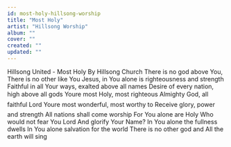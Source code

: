 ```yaml
---
id: most-holy-hillsong-worship
title: "Most Holy"
artist: "Hillsong Worship"
album: ""
cover: ""
created: ""
updated: ""
---
```


Hillsong United - Most Holy
By Hillsong Church
There is no god above You, There is no other like You
Jesus, in You alone is righteousness and strength
Faithful in all Your ways, exalted above all names
Desire of every nation, high above all gods
Youre most Holy, most righteous
Almighty God, all faithful Lord
Youre most wonderful, most worthy to
Receive glory, power and strength
All nations shall come worship
For You alone are Holy
Who would not fear You Lord
And glorify Your Name?
In You alone the fullness dwells
In You alone salvation for the world
There is no other god and
All the earth will sing